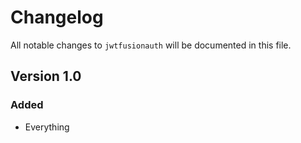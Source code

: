 # Changelog

All notable changes to `jwtfusionauth` will be documented in this file.

## Version 1.0

### Added
- Everything
